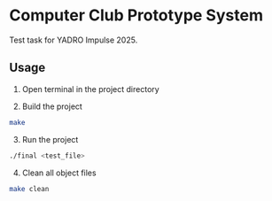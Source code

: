 # Computer Club Prototype System
Test task for YADRO Impulse 2025.

## Usage

1. Open terminal in the project directory 

2. Build the project

```bash
make
```

3. Run the project

```bash
./final <test_file>
```

4. Clean all object files

```bash
make clean
```

